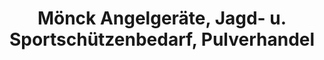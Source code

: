 ---
title: "Mönck Angelgeräte, Jagd- u. Sportschützenbedarf, Pulverhandel"
url: /winzer/moenck-angelgeraete-jagd-u-sportschuetzenbedarf-pulverhandel/
shop: Allgemein
---